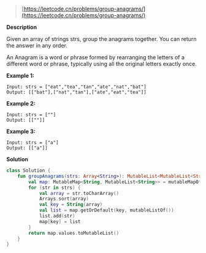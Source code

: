 > [https://leetcode.cn/problems/group-anagrams/](https://leetcode.cn/problems/group-anagrams/)

**Description**

Given an array of strings strs, group the anagrams together. You can return the answer in any order.

An Anagram is a word or phrase formed by rearranging the letters of a different word or phrase, typically using all the original letters exactly once.

**Example 1:**
```text
Input: strs = ["eat","tea","tan","ate","nat","bat"]
Output: [["bat"],["nat","tan"],["ate","eat","tea"]]
```
**Example 2:**
```text
Input: strs = [""]
Output: [[""]]
```
**Example 3:**
```text
Input: strs = ["a"]
Output: [["a"]]
```

**Solution**
```kotlin
class Solution {
    fun groupAnagrams(strs: Array<String>): MutableList<MutableList<String>> {
        val map: MutableMap<String, MutableList<String>> = mutableMapOf()
        for (str in strs) {
            val array = str.toCharArray()
            Arrays.sort(array)
            val key = String(array)
            val list = map.getOrDefault(key, mutableListOf())
            list.add(str)
            map[key] = list
        }
        return map.values.toMutableList()
    }
}
```